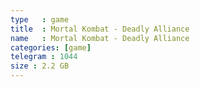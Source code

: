 ```yaml
---
type   : game
title  : Mortal Kombat - Deadly Alliance
name   : Mortal Kombat - Deadly Alliance
categories: [game]
telegram : 1044
size : 2.2 GB
---
```



